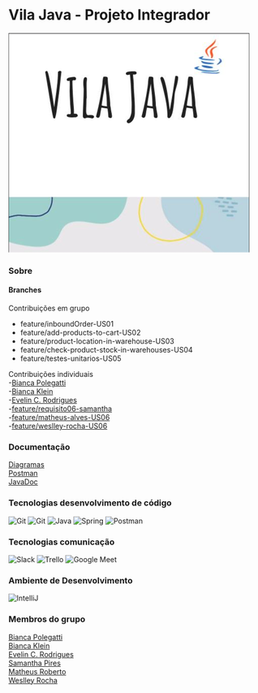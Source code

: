 # Vila Java - Projeto Integrador

![img.png](src/main/resources/files/vila_java.png)


### Sobre




#### Branches
Contribuições em grupo
- feature/inboundOrder-US01
- feature/add-products-to-cart-US02
- feature/product-location-in-warehouse-US03
- feature/check-product-stock-in-warehouses-US04
- feature/testes-unitarios-US05

Contribuições individuais<br>
-[Bianca Polegatti](https://github.com/Vila-java/Projeto_Integrador/tree/feature/bianca-polegatti-US06)<br>
-[Bianca Klein](https://github.com/Vila-java/Projeto_Integrador/tree/feature/bianca-schmitt-US06)<br>
-[Evelin C. Rodrigues](https://github.com/Vila-java/Projeto_Integrador/tree/feature/evelin-cristina-US06)<br>
-[feature/requisito06-samantha](https://github.com/Vila-java/Projeto_Integrador/tree/feature/requisito06-samantha)<br>
-[feature/matheus-alves-US06](https://github.com/Vila-java/Projeto_Integrador/tree/feature/create-purchase-review-US06)<br>
-[feature/weslley-rocha-US06](https://github.com/Vila-java/Projeto_Integrador/tree/feature/weslley-rocha-US06)<br>


### Documentação
[Diagramas](https://github.com/Vila-java/Projeto_Integrador/blob/develop/src/main/resources/documentation/diagramas.md)<br>
[Postman](https://github.com/Vila-java/Projeto_Integrador/blob/develop/src/main/resources/documentation/Endpoint_Postman.md)<br>
[JavaDoc]()<br>

### Tecnologias desenvolvimento de código
<img src="https://img.icons8.com/color/48/000000/git.png" title= "Git"/>  <img src="https://img.icons8.com/ios-glyphs/48/000000/github.png" title= "Git"/>  <img src="https://img.icons8.com/color/48/000000/java-coffee-cup-logo--v1.png" title= "Java"/>  <img src="https://img.icons8.com/color/48/000000/spring-logo.png" title= "Spring"/>  <img src="https://img.icons8.com/external-tal-revivo-color-tal-revivo/48/000000/external-postman-is-the-only-complete-api-development-environment-logo-color-tal-revivo.png" title= "Postman"/>

### Tecnologias comunicação
<img src="https://img.icons8.com/color/48/000000/slack-new.png" title= "Slack"/> <img src="https://img.icons8.com/color/48/000000/trello.png" title= "Trello"/> <img src="https://img.icons8.com/color/48/000000/google-meet.png" title= "Google Meet"/>

### Ambiente de Desenvolvimento
<img src="https://img.icons8.com/color/48/000000/intellij-idea.png" title="IntelliJ"/>

### Membros do grupo
[Bianca Polegatti](https://github.com/biancapolegatti)<br>
[Bianca Klein](https://github.com/bischmitt98)<br>
[Evelin C. Rodrigues](https://github.com/everodrigues)<br>
[Samantha Pires](https://github.com/SamanthaPiresLuchmannLeal)<br>
[Matheus Roberto](https://github.com/matheusaalves)<br>
[Weslley Rocha](https://github.com/WeslleyRocha)<br>
